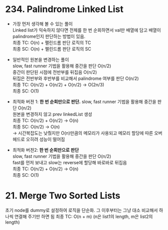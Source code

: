 # 234. Palindrome Linked List

- 가장 먼저 생각해 볼 수 있는 풀이  
  Linked list가 익숙하지 않다면 전체를 한 번 순회하면서 val만 배열에 담고 배열이 palindrome인지 판단하는 방법이 있음.  
  최종 TC: O(n) + 팰린드롬 판단 로직의 TC  
  최종 SC: O(n) + 팰린드롬 판단 로직의 SC

- 일반적인 원본을 변경하는 풀이  
  slow, fast runner 기법을 활용해 중간을 판단 O(n/2)  
  중간이 판단된 시점에 전반부를 뒤집음 O(n/2)  
  뒤집은 전반부와 후반부를 비교해서 palindrome 여부를 판단 O(n/2)  
  최종 TC: O(n/2) + O(n/2) + O(n/2) -> O(2n/3)  
  최종 SC: O(1)

- 최적화 버젼 1: **한 번 순회만으로 판단.**
  slow, fast runner 기법을 활용해 중간을 판단 O(n/2)  
  원본을 변경하지 않고 prev linkedList 생성  
  최종 TC: O(n/2) + O(n/2) -> O(n)  
  최종 SC: O(n/2) -> O(n)  
  -> 시간복잡도는 낮췄지만 O(n)만큼의 메모리가 사용되고 메모리 할당에 따른 오버헤드로 오히려 성능이 떨어짐
- 최적화 버젼2: **한 번 순회만으로 판단**  
  slow, fast runner 기법을 활용해 중간을 판단 O(n/2)  
  fast를 먼저 보내고 slow는 reverse에 할당해 바로바로 뒤집음  
  최종 TC: O(n/2) + O(n/2) -> O(n)  
  최종 SC: O(1)

# 21. Merge Two Sorted Lists

초기 node를 dummy로 설정하여 로직을 단순화. 그 이후부터는 그냥 대소 비교해서 하나씩 연결해 주기만 하면 됨
최종 TC: O(n + m) (n은 list1의 length, m은 list2의 length)
